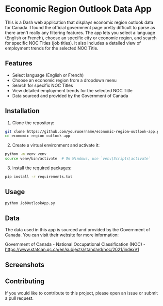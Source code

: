 # Economic Region Outlook Data App

This is a Dash web application that displays economic region outlook data for Canada. I found the official government page pretty difficult to parse as there aren't really any filtering features. The app lets you select a language (English or French), choose an specific city or economic region, and search for specific NOC Titles (job titles). It also includes a detailed view of employment trends for the selected NOC Title.

## Features
- Select language (English or French)
- Choose an economic region from a dropdown menu
- Search for specific NOC Titles
- View detailed employment trends for the selected NOC Title
- Data sourced and provided by the Government of Canada

## Installation

1. Clone the repository:

```bash
git clone https://github.com/yourusername/economic-region-outlook-app.git
cd economic-region-outlook-app
```

2. Create a virtual environment and activate it:

```bash
python -m venv venv
source venv/bin/activate  # On Windows, use `venv\Scripts\activate`
```

3. Install the required packages:
```bash
pip install -r requirements.txt
```

## Usage
```bash
python JobOutlookApp.py
```

## Data
The data used in this app is sourced and provided by the Government of Canada. You can visit their website for more information:

Government of Canada - National Occupational Classification (NOC) - https://www.statcan.gc.ca/en/subjects/standard/noc/2021/indexV1

## Screenshots

## Contributing
If you would like to contribute to this project, please open an issue or submit a pull request.
